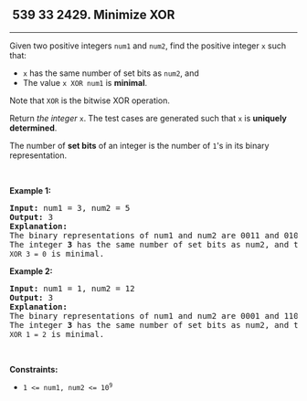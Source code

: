 <h2> 539 33
2429. Minimize XOR</h2><hr><div><p>Given two positive integers <code>num1</code> and <code>num2</code>, find the positive integer <code>x</code> such that:</p>

<ul>
	<li><code>x</code> has the same number of set bits as <code>num2</code>, and</li>
	<li>The value <code>x XOR num1</code> is <strong>minimal</strong>.</li>
</ul>

<p>Note that <code>XOR</code> is the bitwise XOR operation.</p>

<p>Return <em>the integer </em><code>x</code>. The test cases are generated such that <code>x</code> is <strong>uniquely determined</strong>.</p>

<p>The number of <strong>set bits</strong> of an integer is the number of <code>1</code>'s in its binary representation.</p>

<p>&nbsp;</p>
<p><strong class="example">Example 1:</strong></p>

<pre><strong>Input:</strong> num1 = 3, num2 = 5
<strong>Output:</strong> 3
<strong>Explanation:</strong>
The binary representations of num1 and num2 are 0011 and 0101, respectively.
The integer <strong>3</strong> has the same number of set bits as num2, and the value <code>3 XOR 3 = 0</code> is minimal.
</pre>

<p><strong class="example">Example 2:</strong></p>

<pre><strong>Input:</strong> num1 = 1, num2 = 12
<strong>Output:</strong> 3
<strong>Explanation:</strong>
The binary representations of num1 and num2 are 0001 and 1100, respectively.
The integer <strong>3</strong> has the same number of set bits as num2, and the value <code>3 XOR 1 = 2</code> is minimal.
</pre>

<p>&nbsp;</p>
<p><strong>Constraints:</strong></p>

<ul>
	<li><code>1 &lt;= num1, num2 &lt;= 10<sup>9</sup></code></li>
</ul>
</div>
